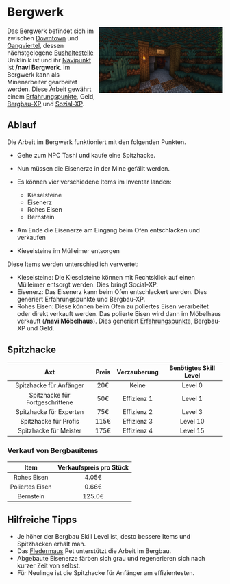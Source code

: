 # Bergwerk


<img align="right" width="290" eight="290" src="../../../assets/image/nebenjobs/bergwerk.png">



Das Bergwerk befindet sich im zwischen [Downtown](../../pages/gebiete/downtown.md) und [Gangviertel](../../pages/gebiete/ganggebiet.md), dessen nächstgelegene [Bushaltestelle](../../pages/öpnv/bus.md) Uniklinik ist und ihr [Navipunkt](../../pages/allgemein/navigation.md) ist **/navi Bergwerk**.
Im Bergwerk kann als Minenarbeiter gearbeitet werden. Diese Arbeit gewährt einem [Erfahrungspunkte](../../pages/allgemein/level.md), Geld, [Bergbau-XP](../../pages/skills/bergbau.md) und [Sozial-XP](../../pages/skills/social.md). 

## Ablauf

Die Arbeit im Bergwerk funktioniert mit den folgenden Punkten.

- Gehe zum NPC Tashi und kaufe eine Spitzhacke. 
- Nun müssen die Eisenerze in der Mine gefällt werden.
- Es können vier verschiedene Items im Inventar landen:

  - Kieselsteine 
  - Eisenerz
  - Rohes Eisen
  - Bernstein
  
- Am Ende die Eisenerze am Eingang beim Ofen entschlacken und verkaufen
- Kieselsteine im Mülleimer entsorgen


Diese Items werden unterschiedlich verwertet: 

* Kieselsteine: Die Kieselsteine können mit Rechtsklick auf einen Mülleimer entsorgt werden. Dies bringt Social-XP.
* Eisenerz: Das Eisenerz kann beim Ofen entschlackert werden. Dies generiert Erfahrungspunkte und Bergbau-XP.
* Rohes Eisen: Diese können beim Ofen zu poliertes Eisen verarbeitet oder direkt verkauft werden. Das polierte Eisen wird dann im Möbelhaus verkauft (**/navi Möbelhaus**). Dies generiert [Erfahrungspunkte](../../pages/allgemein/level.md), Bergbau-XP und Geld.

## Spitzhacke

| Axt | Preis | Verzauberung | Benötígtes Skill Level |
| :-: | :-: | :-: | :-: |
| Spitzhacke für Anfänger | 20€ | Keine | Level 0 |
| Spitzhacke für Fortgeschrittene | 50€ | Effizienz 1 | Level 1 |
| Spitzhacke für Experten | 75€ | Effizienz 2 | Level 3 |
| Spitzhacke für Profis | 115€ | Effizienz 3 | Level 10 |
| Spitzhacke für Meister | 175€ | Effizienz 4 | Level 15 |

### Verkauf von Bergbauitems

| Item | Verkaufspreis pro Stück |
|:-:|:-:|
| Rohes Eisen | 4.05€ |
| Poliertes Eisen | 0.66€ |
| Bernstein | 125.0€ |

## Hilfreiche Tipps

* Je höher der Bergbau Skill Level ist, desto bessere Items und Spitzhacken erhält man.
* Das [Fledermaus](../../pages/pets/fledermaus.md) Pet unterstützt die Arbeit im Bergbau.
* Abgebaute Eisenerze färben sich grau und regenerieren sich nach kurzer Zeit von selbst.
* Für Neulinge ist die Spitzhacke für Anfänger am effizientesten.
